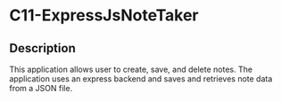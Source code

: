 # C11-ExpressJsNoteTaker

## Description
This application allows user to create, save, and delete notes. The application uses an express backend and saves and retrieves note data from a JSON file.

